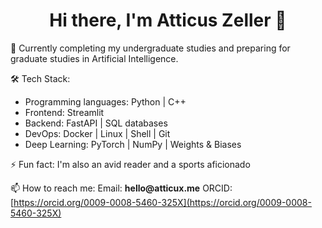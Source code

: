 <h1 align="center">Hi there, I'm Atticus Zeller 👋</h1>

🌱 Currently completing my undergraduate studies and preparing for graduate studies in Artificial Intelligence.

🛠️ Tech Stack:
- Programming languages: Python | C++
- Frontend: Streamlit
- Backend: FastAPI | SQL databases
- DevOps: Docker | Linux | Shell | Git
- Deep Learning: PyTorch | NumPy | Weights & Biases

⚡ Fun fact: I'm also an avid reader and a sports aficionado

📫 How to reach me:
Email: __hello@atticux.me__
ORCID: [https://orcid.org/0009-0008-5460-325X](https://orcid.org/0009-0008-5460-325X)
